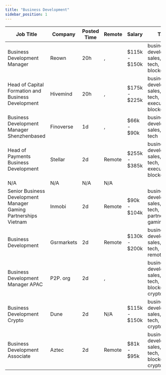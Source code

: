 ```yaml
---
title: "Business Development"
sidebar_position: 1
---
```


| Job Title | Company | Posted Time | Remote | Salary | Tags | Apply Link |
|-----------|---------|-------------|--------|--------|------|------------|
| Business Development Manager | Reown | 20h | , | $115k - $150k | business development, sales, non tech, bitcoin, blockchain | [Apply](https://web3.career/business-development-manager-reown/101069) |
| Head of Capital Formation and Business Development | Hivemind | 20h | , | $175k - $225k | business development, sales, non tech, executive, blockchain | [Apply](https://web3.career/head-of-capital-formation-and-business-development-hivemind/101068) |
| Business Development Manager Shenzhenbased | Finoverse | 1d | , | $66k - $90k | business development, sales, non tech | [Apply](https://web3.career/business-development-manager-shenzhen-based-finoverse/101051) |
| Head of Payments Business Development | Stellar | 2d | Remote | $255k - $385k | business development, sales, non tech, executive, blockchain | [Apply](https://web3.career/head-of-payments-business-development-stellar/97571) |
| N/A | N/A | N/A | N/A |  |  | [Apply](https://web3.career/metana) |
| Senior Business Development Manager Gaming Partnerships Vietnam | Inmobi | 2d | Remote | $90k - $104k | business development, sales, non tech, partnership, gaming | [Apply](https://web3.career/senior-business-development-manager-gaming-partnerships-vietnam-inmobi/100956) |
| Business Development | Gsrmarkets | 2d | Remote | $130k - $200k | business development, sales, non tech, crypto, remote | [Apply](https://web3.career/business-development-gsrmarkets/95740) |
| Business Development Manager APAC | P2P. org | 2d | , |  | business development, sales, non tech, blockchain, crypto | [Apply](https://web3.career/business-development-manager-apac-p2p-org/100952) |
| Business Development Crypto | Dune | 2d | N/A | $115k - $150k | business development, sales, non tech, bitcoin, crypto | [Apply](https://web3.career/business-development-crypto-dune/100938) |
| Business Development Associate | Aztec | 2d | Remote | $81k - $95k | business development, sales, non tech, blockchain, crypto | [Apply](https://web3.career/business-development-associate-aztec/97708) |

